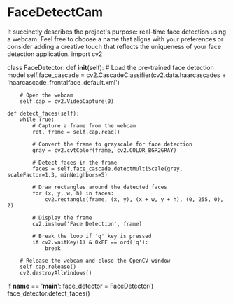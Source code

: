 # FaceDetectCam
It succinctly describes the project's purpose: real-time face detection using a webcam. Feel free to choose a name that aligns with your preferences or consider adding a creative touch that reflects the uniqueness of your face detection application.
import cv2

class FaceDetector:
    def __init__(self):
        # Load the pre-trained face detection model
        self.face_cascade = cv2.CascadeClassifier(cv2.data.haarcascades + 'haarcascade_frontalface_default.xml')

        # Open the webcam
        self.cap = cv2.VideoCapture(0)

    def detect_faces(self):
        while True:
            # Capture a frame from the webcam
            ret, frame = self.cap.read()

            # Convert the frame to grayscale for face detection
            gray = cv2.cvtColor(frame, cv2.COLOR_BGR2GRAY)

            # Detect faces in the frame
            faces = self.face_cascade.detectMultiScale(gray, scaleFactor=1.3, minNeighbors=5)

            # Draw rectangles around the detected faces
            for (x, y, w, h) in faces:
                cv2.rectangle(frame, (x, y), (x + w, y + h), (0, 255, 0), 2)

            # Display the frame
            cv2.imshow('Face Detection', frame)

            # Break the loop if 'q' key is pressed
            if cv2.waitKey(1) & 0xFF == ord('q'):
                break

        # Release the webcam and close the OpenCV window
        self.cap.release()
        cv2.destroyAllWindows()

if __name__ == '__main__':
    face_detector = FaceDetector()
    face_detector.detect_faces()
